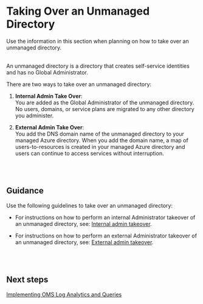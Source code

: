 # Taking Over an Unmanaged Directory
Use the information in this section when planning on how to take over an unmanaged directory.
<br />
<br />

An unmanaged directory is a directory that creates self-service identities and has no Global Administrator. 

There are two ways to take over an unmanaged directory:

1. **Internal Admin Take Over**:  
  You are added as the Global Administrator of the unmanaged directory. No users, domains, or service plans are migrated to any other directory you administer.

2. **External Admin Take Over**:  
  You add the DNS domain name of the unmanaged directory to your managed Azure directory. When you add the domain name, a map of users-to-resources is created in your managed Azure directory and users can continue to access services without interruption. 
<br />
<br />

## Guidance
Use the following guidelines to take over an unmanaged directory:
- For instructions on how to perform an internal Administrator takeover of an unmanaged directory, see: [Internal admin takeover](https://docs.microsoft.com/en-us/azure/active-directory/domains-admin-takeover#internal-admin-takeover).
	
- For instructions on how to perform an external Administrator takeover of an unmanaged directory, see: [External admin takeover](https://docs.microsoft.com/en-us/azure/active-directory/domains-admin-takeover#external-admin-takeover).
<br />
<br />

## Next steps
[Implementing OMS Log Analytics and Queries](3.4-Implementing-OMS-Log-Analytics-and-Queries.md)
